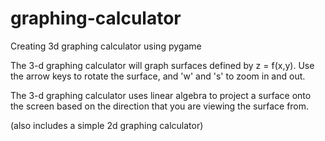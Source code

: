 # graphing-calculator
Creating 3d graphing calculator using pygame

The 3-d graphing calculator will graph surfaces defined by z = f(x,y).
Use the arrow keys to rotate the surface, and 'w' and 's' to zoom in and out.

The 3-d graphing calculator uses linear algebra to project a surface onto the screen based on the direction that you are viewing the surface from.

(also includes a simple 2d graphing calculator)
